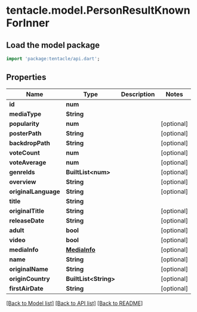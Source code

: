 # tentacle.model.PersonResultKnownForInner

## Load the model package
```dart
import 'package:tentacle/api.dart';
```

## Properties
Name | Type | Description | Notes
------------ | ------------- | ------------- | -------------
**id** | **num** |  | 
**mediaType** | **String** |  | 
**popularity** | **num** |  | [optional] 
**posterPath** | **String** |  | [optional] 
**backdropPath** | **String** |  | [optional] 
**voteCount** | **num** |  | [optional] 
**voteAverage** | **num** |  | [optional] 
**genreIds** | **BuiltList&lt;num&gt;** |  | [optional] 
**overview** | **String** |  | [optional] 
**originalLanguage** | **String** |  | [optional] 
**title** | **String** |  | 
**originalTitle** | **String** |  | [optional] 
**releaseDate** | **String** |  | [optional] 
**adult** | **bool** |  | [optional] 
**video** | **bool** |  | [optional] 
**mediaInfo** | [**MediaInfo**](MediaInfo.md) |  | [optional] 
**name** | **String** |  | [optional] 
**originalName** | **String** |  | [optional] 
**originCountry** | **BuiltList&lt;String&gt;** |  | [optional] 
**firstAirDate** | **String** |  | [optional] 

[[Back to Model list]](../README.md#documentation-for-models) [[Back to API list]](../README.md#documentation-for-api-endpoints) [[Back to README]](../README.md)



